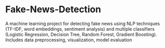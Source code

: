 # Fake-News-Detection
A machine learning project for detecting fake news using NLP techniques (TF-IDF, word embeddings, sentiment analysis) and multiple classifiers (Logistic Regression, Decision Tree, Random Forest, Gradient Boosting). Includes data preprocessing, visualization, model evaluation
